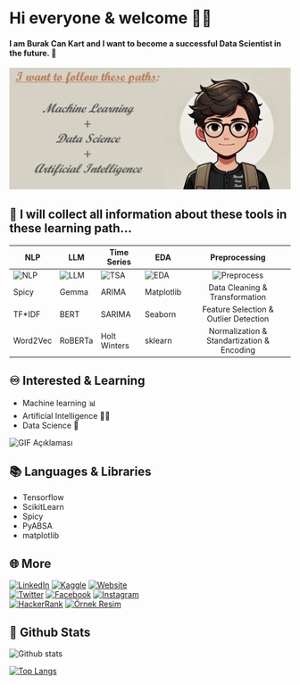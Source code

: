 # Hi everyone & welcome 👋💎
#### I am Burak Can Kart and I want to become a successful Data Scientist in the future. 🚀

![Profil Resmim](https://raw.githubusercontent.com/CanCard/CanCard/refs/heads/main/I_want_to_follow_these_paths.png "Who.am.i ☺")

## 📖 I will collect all information about these tools in these learning path...
|NLP|LLM|Time Series|EDA|Preprocessing|
|---|---|---|---|:---:|
|![NLP](https://img.icons8.com/?size=100&id=97624&format=png&color=000000 "NLP")|![LLM](https://img.icons8.com/?size=100&id=JalYHLsMXooc&format=png&color=000000 "LLM")|![TSA](https://img.icons8.com/?size=100&id=21517&format=png&color=000000 "Time Series")|![EDA](https://img.icons8.com/?size=100&id=80834&format=png&color=000000 "EDA")|![Preprocess](https://img.icons8.com/?size=100&id=OfjTGv1SlHbW&format=png&color=000000 "Preprocess")|
|Spicy|Gemma|ARIMA|Matplotlib|Data Cleaning & Transformation|
|TF*IDF|BERT|SARIMA|Seaborn|Feature Selection & Outlier Detection|
|Word2Vec|RoBERTa|Holt Winters|sklearn|Normalization & Standartization & Encoding|


## ♾️ Interested & Learning

- Machine learning 📊
- Artificial Intelligence 👨‍🚀
- Data Science 🔬

![GIF Açıklaması](https://media.giphy.com/media/CVtNe84hhYF9u/giphy.gif?cid=ecf05e472lzpicxrvg0ziz6gbm1ljtfs1l3m88iidatrofym&ep=v1_gifs_search&rid=giphy.gif&ct=g "All of this effort for our future 🎯")

## 📚 Languages & Libraries
- Tensorflow
- ScikitLearn
- Spicy
- PyABSA
- matplotlib

## 🌐 More

[![LinkedIn](https://img.icons8.com/?size=100&id=64154&format=png&color=000000)](https://linkedin.com/in/burakcankart "It's me") 
[![Kaggle](https://img.icons8.com/?size=100&id=bMncK0wGFANA&format=png&color=000000)](https://www.kaggle.com/burakcankart "KAGGLE 💎") 
[![Website](https://img.icons8.com/?size=100&id=111139&format=png&color=000000)](https://superrizeli53.wixsite.com/bucaka/projeler "Website (Re-organizing) 🔨⚙️") <br>
[![Twitter](https://img.icons8.com/?size=100&id=6Fsj3rv2DCmG&format=png&color=FFFFFF)](https://x.com/BurakCanKART "Twitter")
[![Facebook](https://img.icons8.com/?size=100&id=118467&format=png&color=FFFFFF)](https://www.facebook.com/burakcan.kart "Facebook")
[![Instagram](https://img.icons8.com/?size=100&id=32309&format=png&color=FFFFFF)](https://www.instagram.com/burakcancard/ "Instagram") <br>
[![HackerRank](https://img.icons8.com/?size=100&id=mT2bzIQRdfpR&format=png&color=000000)](https://www.hackerrank.com/profile/bucaka53_bck "HackerRank")
<a href="https://exercism.org/profiles/CanCard/badges" title="Exercism">
  <img src="https://assets.exercism.org/assets/icons/exercism-face-gradient-31ce1b1261c54ead735cf687a2dc8549b3d00bb1.svg" 
       alt="Örnek Resim" width="100" height="100">
</a>

## 📌 Github Stats
![Github stats](https://github-readme-stats.vercel.app/api?username=CanCard&show_icons=true&theme=radical)

[![Top Langs](https://github-readme-stats.vercel.app/api/top-langs/?username=CanCard)](https://github.com/CanCard/github-readme-stats)
